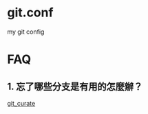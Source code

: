 # git.conf
my git config

# FAQ
## 1. 忘了哪些分支是有用的怎麼辦？
[git_curate](https://github.com/matt-harvey/git_curate)
